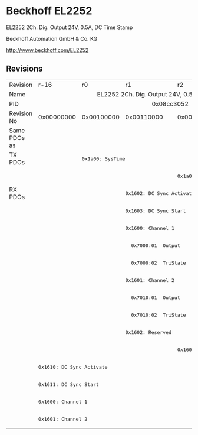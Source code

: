 # Beckhoff EL2252

EL2252 2Ch. Dig. Output 24V, 0.5A, DC Time Stamp

Beckhoff Automation GmbH & Co. KG

http://www.beckhoff.com/EL2252

## Revisions
<table>
<tr >
<td>Revision</td>
<td>r-16</td>
<td>r0</td>
<td>r1</td>
<td>r2</td>
<td>r3</td>
<td>r4</td>
</tr>
<tr >
<td>Name</td>
<td colspan=6 align="center">EL2252 2Ch. Dig. Output 24V, 0.5A, DC Time Stamp</td>
</tr>
<tr >
<td>PID</td>
<td colspan=6 align="center">0x08cc3052</td>
</tr>
<tr >
<td>Revision No</td>
<td>0x00000000</td>
<td>0x00100000</td>
<td>0x00110000</td>
<td>0x00120000</td>
<td>0x00130000</td>
<td>0x00140000</td>
</tr>
<tr >
<td>Same PDOs as</td>
<td colspan=6 align="center"></td>
</tr>
<tr class="txpdo pdosection">
<td rowspan=2 valign=top>TX PDOs</td>
<td></td>
<td colspan=5 align="left"><pre>0x1a00: SysTime</pre></td>
<td></td>
</tr>
<tr class="txpdo pdosection">
<td colspan=3 align="left"></td>
<td colspan=3 align="left"><pre>0x1a01: Feedback</pre></td>
</tr>
<tr class="rxpdo pdosection">
<td rowspan=14 valign=top>RX PDOs</td>
<td colspan=2 align="left"></td>
<td colspan=4 align="left"><pre>0x1602: DC Sync Activate</pre></td>
<td></td>
</tr>
<tr class="rxpdo pdosection">
<td colspan=2 align="left"></td>
<td colspan=4 align="left"><pre>0x1603: DC Sync Start</pre></td>
</tr>
<tr class="rxpdo pdosection">
<td colspan=2 align="left"></td>
<td colspan=4 align="left"><pre>0x1600: Channel 1</pre></td>
</tr>
<tr class="rxpdo">
<td colspan=2 align="left"></td>
<td colspan=4 align="left"><pre>  0x7000:01  Output                BOOL</pre></td>
</tr>
<tr class="rxpdo">
<td colspan=2 align="left"></td>
<td colspan=4 align="left"><pre>  0x7000:02  TriState              BOOL</pre></td>
</tr>
<tr class="rxpdo pdosection">
<td colspan=2 align="left"></td>
<td colspan=4 align="left"><pre>0x1601: Channel 2</pre></td>
</tr>
<tr class="rxpdo">
<td colspan=2 align="left"></td>
<td colspan=4 align="left"><pre>  0x7010:01  Output                BOOL</pre></td>
</tr>
<tr class="rxpdo">
<td colspan=2 align="left"></td>
<td colspan=4 align="left"><pre>  0x7010:02  TriState              BOOL</pre></td>
</tr>
<tr class="rxpdo pdosection">
<td colspan=2 align="left"></td>
<td><pre>0x1602: Reserved</pre></td>
<td colspan=3 align="left"></td>
</tr>
<tr class="rxpdo pdosection">
<td colspan=3 align="left"></td>
<td colspan=3 align="left"><pre>0x1604: Reserved</pre></td>
</tr>
<tr class="rxpdo pdosection">
<td colspan=2 align="left"><pre>0x1610: DC Sync Activate</pre></td>
<td colspan=4 align="left"></td>
</tr>
<tr class="rxpdo pdosection">
<td colspan=2 align="left"><pre>0x1611: DC Sync Start</pre></td>
<td colspan=4 align="left"></td>
</tr>
<tr class="rxpdo pdosection">
<td colspan=2 align="left"><pre>0x1600: Channel 1</pre></td>
<td colspan=4 align="left"></td>
</tr>
<tr class="rxpdo pdosection">
<td colspan=2 align="left"><pre>0x1601: Channel 2</pre></td>
<td colspan=4 align="left"></td>
</tr>
</table>
